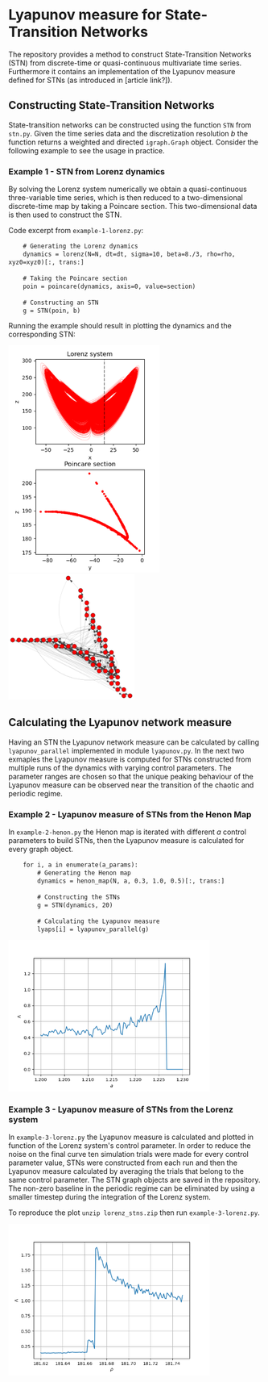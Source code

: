 # Lyapunov measure for State-Transition Networks

The repository provides a method to construct State-Transition Networks (STN) from discrete-time or quasi-continuous multivariate time series.
Furthermore it contains an implementation of the Lyapunov measure defined for STNs (as introduced in [article link?]). 

## Constructing State-Transition Networks
State-transition networks can be constructed using the function `STN` from `stn.py`.
Given the time series data and the discretization resolution *b* the function returns a weighted and directed `igraph.Graph` object.
Consider the following example to see the usage in practice.

### Example 1 - STN from Lorenz dynamics
By solving the Lorenz system numerically we obtain a quasi-continuous three-variable time series, which is then reduced to a two-dimensional discrete-time map by taking a Poincare section. This two-dimensional data is then used to construct the STN.

Code excerpt from `example-1-lorenz.py`:

```
    # Generating the Lorenz dynamics
    dynamics = lorenz(N=N, dt=dt, sigma=10, beta=8./3, rho=rho, xyz0=xyz0)[:, trans:]
    
    # Taking the Poincare section
    poin = poincare(dynamics, axis=0, value=section)
    
    # Constructing an STN
    g = STN(poin, b)

```

Running the example should result in plotting the dynamics and the corresponding STN:

<img src="./plots/ex-1-lorenz.png" width="300">

<img src="./plots/ex-1-stn.png" width="250">

## Calculating the Lyapunov network measure
Having an STN the Lyapunov network measure can be calculated by calling `lyapunov_parallel` implemented in module `lyapunov.py`.
In the next two exmaples the Lyapunov measure is computed for STNs constructed from multiple runs of the dynamics with varying control parameters.
The parameter ranges are chosen so that the unique peaking behaviour of the Lyapunov measure can be observed near the transition of the chaotic and periodic regime.

### Example 2 - Lyapunov measure of STNs from the Henon Map
In `example-2-henon.py` the Henon map is iterated with different *a* control parameters to build STNs, then the Lyapunov measure is calculated for every graph object.

```
    for i, a in enumerate(a_params):
        # Generating the Henon map
        dynamics = henon_map(N, a, 0.3, 1.0, 0.5)[:, trans:]
        
        # Constructing the STNs
        g = STN(dynamics, 20)
        
        # Calculating the Lyapunov measure
        lyaps[i] = lyapunov_parallel(g)
```

<img src="./plots/ex-2-henon-lyap.png" width="400">

### Example 3 - Lyapunov measure of STNs from the Lorenz system
In `example-3-lorenz.py` the Lyapunov measure is calculated and plotted in function of the Lorenz system's control parameter.
In order to reduce the noise on the final curve ten simulation trials were made for every control parameter value, STNs were constructed from each run and then the Lyapunov measure calculated by averaging the trials that belong to the same control parameter.
The STN graph objects are saved in the repository. The non-zero baseline in the periodic regime can be eliminated by using a smaller timestep during the integration of the Lorenz system.

To reproduce the plot `unzip lorenz_stns.zip` then run `example-3-lorenz.py`.

<img src="./plots/ex-3-lorenz-lyap.png" width="400">
